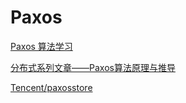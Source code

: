 # Paxos

[Paxos 算法学习](https://zhmin.github.io/2019/09/11/paxos/)

[分布式系列文章——Paxos算法原理与推导](https://www.cnblogs.com/linbingdong/p/6253479.html)

[Tencent/paxosstore](https://github.com/Tencent/paxosstore)